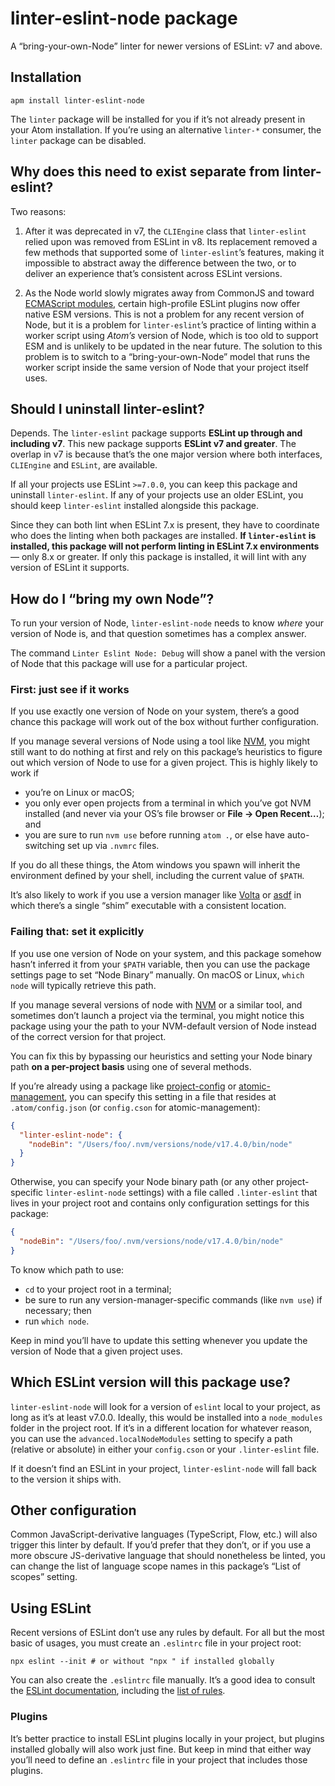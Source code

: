 # linter-eslint-node package

A “bring-your-own-Node” linter for newer versions of ESLint: v7 and above.

## Installation

```ShellSession
apm install linter-eslint-node
```

The `linter` package will be installed for you if it’s not already present in your Atom installation. If you’re using an alternative `linter-*` consumer, the `linter` package can be disabled.


## Why does this need to exist separate from linter-eslint?

Two reasons:

1. After it was deprecated in v7, the `CLIEngine` class that `linter-eslint` relied upon was removed from ESLint in v8. Its replacement removed a few methods that supported some of `linter-eslint`’s features, making it impossible to abstract away the difference between the two, or to deliver an experience that’s consistent across ESLint versions.

2. As the Node world slowly migrates away from CommonJS and toward [ECMAScript modules][], certain high-profile ESLint plugins now offer native ESM versions. This is not a problem for any recent version of Node, but it is a problem for `linter-eslint`’s practice of linting within a worker script using _Atom’s_ version of Node, which is too old to support ESM and is unlikely to be updated in the near future. The solution to this problem is to switch to a “bring-your-own-Node” model that runs the worker script inside the same version of Node that your project itself uses.

## Should I uninstall linter-eslint?

Depends. The `linter-eslint` package supports **ESLint up through and including v7**. This new package supports **ESLint v7 and greater**. The overlap in v7 is because that’s the one major version where both interfaces, `CLIEngine` and `ESLint`, are available.

If all your projects use ESLint `>=7.0.0`, you can keep this package and uninstall `linter-eslint`. If any of your projects use an older ESLint, you should keep `linter-eslint` installed alongside this package.

Since they can both lint when ESLint 7.x is present, they have to coordinate who does the linting when both packages are installed. **If `linter-eslint` is installed, this package will not perform linting in ESLint 7.x environments** — only 8.x or greater. If only this package is installed, it will lint with any version of ESLint it supports.

## How do I “bring my own Node”?

To run your version of Node, `linter-eslint-node` needs to know _where_ your version of Node is, and that question sometimes has a complex answer.

The command `Linter Eslint Node: Debug` will show a panel with the version of Node that this package will use for a particular project.

### First: just see if it works

If you use exactly one version of Node on your system, there’s a good chance this package will work out of the box without further configuration.

If you manage several versions of Node using a tool like [NVM][], you might still want to do nothing at first and rely on this package’s heuristics to figure out which version of Node to use for a given project. This is highly likely to work if

* you’re on Linux or macOS;
* you only ever open projects from a terminal in which you’ve got NVM installed (and never via your OS’s file browser or **File → Open Recent…**); and
* you are sure to run `nvm use` before running `atom .`, or else have auto-switching set up via `.nvmrc` files.

If you do all these things, the Atom windows you spawn will inherit the environment defined by your shell, including the current value of `$PATH`.

It’s also likely to work if you use a version manager like [Volta][] or [asdf][] in which there’s a single “shim” executable with a consistent location.

### Failing that: set it explicitly

If you use one version of Node on your system, and this package somehow hasn’t inferred it from your `$PATH` variable, then you can use the package settings page to set “Node Binary” manually. On macOS or Linux, `which node` will typically retrieve this path.

If you manage several versions of node with [NVM][] or a similar tool, and sometimes don’t launch a project via the terminal, you might notice this package using your the path to your NVM-default version of Node instead of the correct version for that project.

You can fix this by bypassing our heuristics and setting your Node binary path **on a per-project basis** using one of several methods.

If you’re already using a package like [project-config][] or [atomic-management][], you can specify this setting in a file that resides at `.atom/config.json` (or `config.cson` for atomic-management):

```json
{
  "linter-eslint-node": {
    "nodeBin": "/Users/foo/.nvm/versions/node/v17.4.0/bin/node"
  }
}
```

Otherwise, you can specify your Node binary path (or any other project-specific `linter-eslint-node` settings) with a file called `.linter-eslint` that lives in your project root and contains only configuration settings for this package:

```json
{
  "nodeBin": "/Users/foo/.nvm/versions/node/v17.4.0/bin/node"
}
```

To know which path to use:

* `cd` to your project root in a terminal;
* be sure to run any version-manager-specific commands (like `nvm use`) if necessary; then
* run `which node`.

Keep in mind you’ll have to update this setting whenever you update the version of Node that a given project uses.

## Which ESLint version will this package use?

`linter-eslint-node` will look for a version of `eslint` local to your project, as long as it’s at least v7.0.0. Ideally, this would be installed into a `node_modules` folder in the project root. If it’s in a different location for whatever reason, you can use the `advanced.localNodeModules` setting to specify a path (relative or absolute) in either your `config.cson` or your `.linter-eslint` file.

If it doesn’t find an ESLint in your project, `linter-eslint-node` will fall back to the version it ships with.

## Other configuration

Common JavaScript-derivative languages (TypeScript, Flow, etc.) will also trigger this linter by default. If you’d prefer that they don’t, or if you use a more obscure JS-derivative language that should nonetheless be linted, you can change the list of language scope names in this package’s “List of scopes” setting.


## Using ESLint

Recent versions of ESLint don’t use any rules by default. For all but the most basic of usages, you must create an `.eslintrc` file in your project root:

```ShellSession
npx eslint --init # or without "npx " if installed globally
```

You can also create the `.eslintrc` file manually. It’s a good idea to consult the [ESLint documentation](http://eslint.org/docs/user-guide/configuring), including the [list of rules](http://eslint.org/docs/rules/).

### Plugins

It’s better practice to install ESLint plugins locally in your project, but plugins installed globally will also work just fine. But keep in mind that either way you’ll need to define an `.eslintrc` file in your project that includes those plugins.


[ECMAScript modules]: https://nodejs.org/api/esm.html
[NVM]: https://github.com/nvm-sh/nvm/blob/master/README.md
[Volta]: https://volta.sh/
[asdf]: https://asdf-vm.com/
[project-config]: https://github.com/steelbrain/project-config/
[atomic-management]: https://github.com/harmsk/atomic-management
